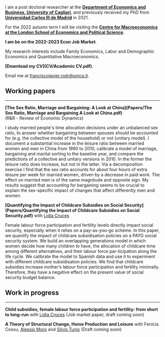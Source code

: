 I am a post doctoral researcher at the **[Department of Economics and Business, University of Cagliari](https://www.unica.it/unica/en/dip_scienzeecoaziend.page)**, and previously received my PhD from **[Universidad Carlos III de Madrid](http://economics.uc3m.es/)** in 2021.

For the 2022 autumn term I will be visiting the **[Centre for Macroeconomics at the London School of Economics and Political Science](https://www.lse.ac.uk/CFM)**.

**I am be on the 2022-2023 Econ Job Market**.

My research interests include Family Economics, Labor and Demographic Economics and Quantitative Macroeconomics.

**[Download my CV](CV/Academic CV.pdf)**.

Email me at [franciscojavier.rodr@unica.it](mailto:franciscojavier.rodr@unica.it).

## Working papers
---

**[The Sex Ratio, Marriage and Bargaining: A Look at China](Papers/The Sex Ratio, Marriage and Bargaining A Look at China.pdf)**\
(R&R - Review of Economic Dynamics)

I study married people's time allocation decisions under an unbalanced sex ratio, to answer whether bargaining between spouses should be accounted for (e.g. the collective model of the household) or not (unitary model). I document a substantial increase in the leisure ratio between married women and men in China from 1990 to 2010, calibrate a model of marriage, bargaining and marital sorting to the baseline year, and compare the predictions of a collective and unitary versions in 2010. In the former the leisure ratio does increase, but not in the latter. Via a decomposition exercise I find that the sex ratio accounts for about four hours of extra leisure per week for married women, driven by a decrease in paid work. The effect on married men is of the same magnitude and opposite sign. My results suggest that accounting for bargaining seems to be crucial to explain the sex-specific impact of changes that affect differently men and women. 

**[Quantifying the Impact of Childcare Subsidies on Social Security](Papers/Quantifying the Impact of Childcare Subsidies on Social Security.pdf)** with [Lidia Cruces](http://economics.uc3m.es/personal/lidia-cruces/)

Female labour force participation and fertility levels directly impact social security, especially when it relies on a pay-as-you-go scheme. In this paper, we quantify the impact of childcare subsidisation policies on a PAYG social security system. We build an overlapping generations model in which women decide how many children to have, the allocation of childcare time among different alternatives, and their labour force par-ticipation along the life cycle. We calibrate the model to Spanish data and use it to experiment with different childcare subsidisation policies. We find that childcare subsidies increase mother’s labour force participation and fertility minimally. Therefore, they have a negative effect on the present value of social security budget balance.

## Work in progress
---

**Child subsidies, female labour force participation and fertility: from short to long-run** with [Lidia Cruces](http://economics.uc3m.es/personal/lidia-cruces/) (Job market paper, draft coming soon)

**A Theory of Structural Change, Home Production and Leisure** with Fenicia Cossu, [Alessio Moro](http://www.alessiomoro.it/) and [Silvio Tunis](https://sites.google.com/view/silviotunis/home-page) (Draft coming soon)




